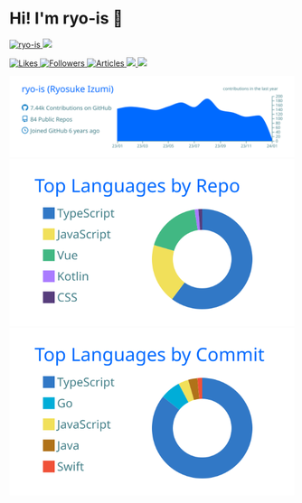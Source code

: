 # Hi! I'm ryo-is 👋

<!--
**ryo-is/ryo-is** is a ✨ _special_ ✨ repository because its `README.md` (this file) appears on your GitHub profile.

Here are some ideas to get you started:

- 🔭 I’m currently working on ...
- 🌱 I’m currently learning ...
- 👯 I’m looking to collaborate on ...
- 🤔 I’m looking for help with ...
- 💬 Ask me about ...
- 📫 How to reach me: ...
- 😄 Pronouns: ...
- ⚡ Fun fact: ...
-->

<p align="left">
  <a href="https://github.com/ryo-is/ryo-is/">
    <img src="https://komarev.com/ghpvc/?username=ryo-is" alt="ryo-is" />
  </a>
  <a href="https://github.com/ryo-is">
    <img height="20" src="https://img.shields.io/github/followers/ryo-is?label=follow&logo=github&style=flat" />
  </a>
</p>


<p align="left">
  <a href="https://zenn.dev/is_ryo">
    <img height="20" src="https://badgen.org/img/zenn/is_ryo/likes?style=plastic" alt="Likes" />
  </a>
  <a href="https://zenn.dev/is_ryo">
    <img height="20" src="https://badgen.org/img/zenn/is_ryo/followers?style=plastic" alt="Followers" />
  </a>
  <a href="https://zenn.dev/is_ryo">
    <img height="20" src="https://badgen.org/img/zenn/is_ryo/articles?style=plastic" alt="Articles" />
  </a>
  <a href="http://qiita.com/is_ryo">
    <img height="20" src="https://qiita-badge.apiapi.app/s/is_ryo/contributions.svg" />
  </a>
  <a href="http://qiita.com/is_ryo">
    <img height="20" src="https://qiita-badge.apiapi.app/s/is_ryo/posts.svg" />
  </a>
</p>

[![](https://raw.githubusercontent.com/ryo-is/ryo-is/main/profile-summary-card-output/transparent/0-profile-details.svg)](https://github.com/vn7n24fzkq/github-profile-summary-cards)
[![](https://raw.githubusercontent.com/ryo-is/ryo-is/main/profile-summary-card-output/transparent/1-repos-per-language.svg)](https://github.com/vn7n24fzkq/github-profile-summary-cards)
[![](https://raw.githubusercontent.com/ryo-is/ryo-is/main/profile-summary-card-output/transparent/2-most-commit-language.svg)](https://github.com/vn7n24fzkq/github-profile-summary-cards)
